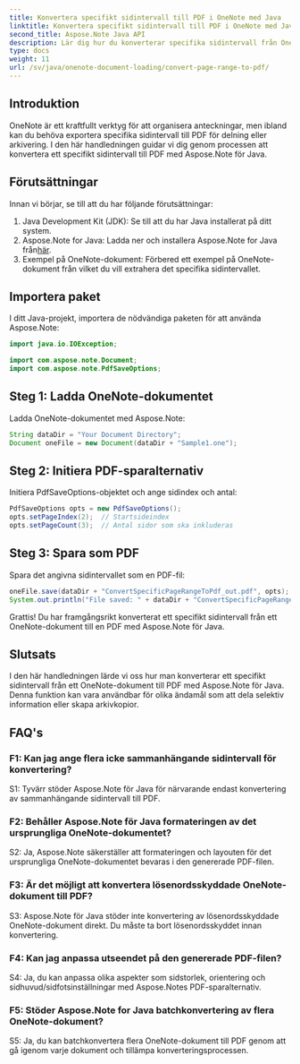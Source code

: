 ```yaml
---
title: Konvertera specifikt sidintervall till PDF i OneNote med Java
linktitle: Konvertera specifikt sidintervall till PDF i OneNote med Java
second_title: Aspose.Note Java API
description: Lär dig hur du konverterar specifika sidintervall från OneNote till PDF sömlöst med Aspose.Note för Java. Bevara formatering och layout utan ansträngning.
type: docs
weight: 11
url: /sv/java/onenote-document-loading/convert-page-range-to-pdf/
---
```

## Introduktion

OneNote är ett kraftfullt verktyg för att organisera anteckningar, men ibland kan du behöva exportera specifika sidintervall till PDF för delning eller arkivering. I den här handledningen guidar vi dig genom processen att konvertera ett specifikt sidintervall till PDF med Aspose.Note för Java.

## Förutsättningar

Innan vi börjar, se till att du har följande förutsättningar:

1. Java Development Kit (JDK): Se till att du har Java installerat på ditt system.
2.  Aspose.Note for Java: Ladda ner och installera Aspose.Note for Java från[här](https://releases.aspose.com/note/java/).
3. Exempel på OneNote-dokument: Förbered ett exempel på OneNote-dokument från vilket du vill extrahera det specifika sidintervallet.

## Importera paket

I ditt Java-projekt, importera de nödvändiga paketen för att använda Aspose.Note:

```java
import java.io.IOException;

import com.aspose.note.Document;
import com.aspose.note.PdfSaveOptions;
```

## Steg 1: Ladda OneNote-dokumentet

Ladda OneNote-dokumentet med Aspose.Note:

```java
String dataDir = "Your Document Directory";
Document oneFile = new Document(dataDir + "Sample1.one");
```

## Steg 2: Initiera PDF-sparalternativ

Initiera PdfSaveOptions-objektet och ange sidindex och antal:

```java
PdfSaveOptions opts = new PdfSaveOptions();
opts.setPageIndex(2);  // Startsideindex
opts.setPageCount(3);  // Antal sidor som ska inkluderas
```

## Steg 3: Spara som PDF

Spara det angivna sidintervallet som en PDF-fil:

```java
oneFile.save(dataDir + "ConvertSpecificPageRangeToPdf_out.pdf", opts);
System.out.println("File saved: " + dataDir + "ConvertSpecificPageRangeToPdf_out.pdf");
```

Grattis! Du har framgångsrikt konverterat ett specifikt sidintervall från ett OneNote-dokument till en PDF med Aspose.Note för Java.

## Slutsats

I den här handledningen lärde vi oss hur man konverterar ett specifikt sidintervall från ett OneNote-dokument till PDF med Aspose.Note för Java. Denna funktion kan vara användbar för olika ändamål som att dela selektiv information eller skapa arkivkopior.

## FAQ's

### F1: Kan jag ange flera icke sammanhängande sidintervall för konvertering?

S1: Tyvärr stöder Aspose.Note för Java för närvarande endast konvertering av sammanhängande sidintervall till PDF.

### F2: Behåller Aspose.Note för Java formateringen av det ursprungliga OneNote-dokumentet?

S2: Ja, Aspose.Note säkerställer att formateringen och layouten för det ursprungliga OneNote-dokumentet bevaras i den genererade PDF-filen.

### F3: Är det möjligt att konvertera lösenordsskyddade OneNote-dokument till PDF?

S3: Aspose.Note för Java stöder inte konvertering av lösenordsskyddade OneNote-dokument direkt. Du måste ta bort lösenordsskyddet innan konvertering.

### F4: Kan jag anpassa utseendet på den genererade PDF-filen?

S4: Ja, du kan anpassa olika aspekter som sidstorlek, orientering och sidhuvud/sidfotsinställningar med Aspose.Notes PDF-sparalternativ.

### F5: Stöder Aspose.Note for Java batchkonvertering av flera OneNote-dokument?

S5: Ja, du kan batchkonvertera flera OneNote-dokument till PDF genom att gå igenom varje dokument och tillämpa konverteringsprocessen.